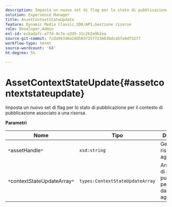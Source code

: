 ```yaml
---
description: Imposta un nuovo set di flag per lo stato di pubblicazione per il contesto di pubblicazione associato a una risorsa.
solution: Experience Manager
title: AssetContextStateUpdate
feature: Dynamic Media Classic,SDK/API,Gestione risorse
role: Developer,Admin
exl-id: ecbadafc-e77d-4c7e-a3d5-31c2b2a9b2ea
source-git-commit: fcda99340a18d5037157723bb3bdca5fa9df3277
workflow-type: tm+mt
source-wordcount: '68'
ht-degree: 5%

---
```


# AssetContextStateUpdate{#assetcontextstateupdate}

Imposta un nuovo set di flag per lo stato di pubblicazione per il contesto di pubblicazione associato a una risorsa.

**Parametri**

| Nome | Tipo | Descrizione |
|---|---|---|
| `*`assetHandle`*` | `xsd:string` | Gestisci la risorsa da aggiornare. |
| `*`contextStateUpdateArray`*` | `types:ContextStateUpdateArray` | Array di stati di contatto di pubblicazione per la risorsa da aggiornare. |
